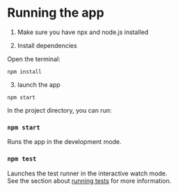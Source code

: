 # Running the app

1. Make sure you have npx and node.js installed

2. Install dependencies

Open the terminal:

```
npm install
```
3. launch the app

```
npm start
```

In the project directory, you can run:

### `npm start`

Runs the app in the development mode.

### `npm test`

Launches the test runner in the interactive watch mode.\
See the section about [running tests](https://facebook.github.io/create-react-app/docs/running-tests) for more information.



